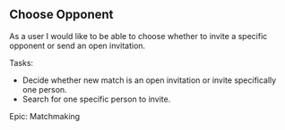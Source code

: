 Choose Opponent
-

As a user I would like to be able to choose whether to invite a specific opponent or send an open invitation.

Tasks: 
+ Decide whether new match is an open invitation or invite specifically one person. 
+ Search for one specific person to invite.

Epic: Matchmaking